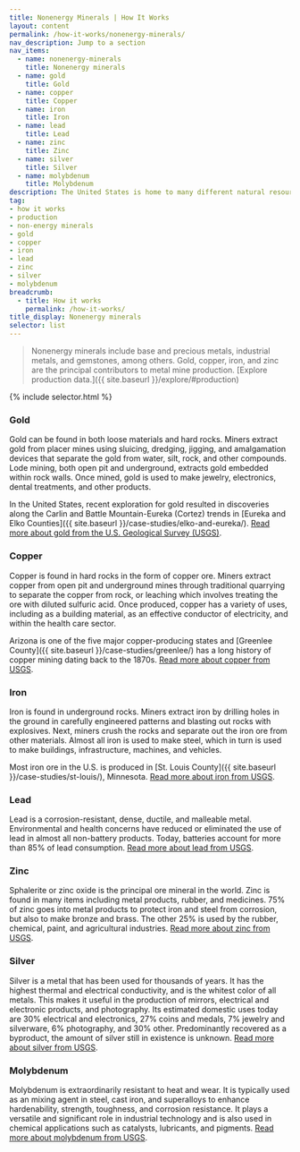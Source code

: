 ```yaml
---
title: Nonenergy Minerals | How It Works
layout: content
permalink: /how-it-works/nonenergy-minerals/
nav_description: Jump to a section
nav_items:
  - name: nonenergy-minerals
    title: Nonenergy minerals
  - name: gold
    title: Gold
  - name: copper
    title: Copper
  - name: iron
    title: Iron
  - name: lead
    title: Lead
  - name: zinc
    title: Zinc
  - name: silver
    title: Silver
  - name: molybdenum
    title: Molybdenum
description: The United States is home to many different natural resources, including fossil fuel, renewable energy", and nonenergy mineral resources (such as gold, copper, and iron). Since the 19th century, natural resource extraction has been a major industry in the U.S., with fluctuations over time.
tag:
- how it works
- production
- non-energy minerals
- gold
- copper
- iron
- lead
- zinc
- silver
- molybdenum
breadcrumb:
  - title: How it works
    permalink: /how-it-works/
title_display: Nonenergy minerals
selector: list
---
```


> Nonenergy minerals include base and precious metals, industrial metals, and gemstones, among others. Gold, copper, iron, and zinc are the principal contributors to metal mine production. [Explore production data.]({{ site.baseurl }}/explore/#production)

{% include selector.html %}
### Gold

Gold can be found in both loose materials and hard rocks. Miners extract gold from placer mines using sluicing, dredging, jigging, and amalgamation devices that separate the gold from water, silt, rock, and other compounds. Lode mining, both open pit and underground, extracts gold embedded within rock walls. Once mined, gold is used to make jewelry, electronics, dental treatments, and other products.

 In the United States, recent exploration for gold resulted in discoveries along the Carlin and Battle Mountain-Eureka (Cortez) trends in [Eureka and Elko Counties]({{ site.baseurl }}/case-studies/elko-and-eureka/). [Read more about gold from the U.S. Geological Survey (USGS)](https://minerals.usgs.gov/minerals/pubs/commodity/gold/).

### Copper

Copper is found in hard rocks in the form of copper ore. Miners extract copper from open pit and underground mines through traditional quarrying to separate the copper from rock, or leaching which involves treating the ore with diluted sulfuric acid. Once produced, copper has a variety of uses, including as a building material, as an effective conductor of electricity, and within the health care sector.

Arizona is one of the five major copper-producing states and [Greenlee County]({{ site.baseurl }}/case-studies/greenlee/) has a long history of copper mining dating back to the 1870s. [Read more about copper from USGS](https://minerals.usgs.gov/minerals/pubs/commodity/copper/).

### Iron

Iron is found in underground rocks. Miners extract iron by drilling holes in the ground in carefully engineered patterns and blasting out rocks with explosives. Next, miners crush the rocks and separate out the iron ore from other materials. Almost all iron is used to make steel, which in turn is used to make buildings, infrastructure, machines, and vehicles.

Most iron ore in the U.S. is produced in [St. Louis County]({{ site.baseurl }}/case-studies/st-louis/), Minnesota. [Read more about iron from USGS](https://minerals.usgs.gov/minerals/pubs/commodity/iron_&_steel/).

### Lead

Lead is a corrosion-resistant, dense, ductile, and malleable metal. Environmental and health concerns have reduced or eliminated the use of lead in almost all non-battery products. Today, batteries account for more than 85% of lead consumption. [Read more about lead from USGS](https://minerals.usgs.gov/minerals/pubs/commodity/lead/).

### Zinc

Sphalerite or zinc oxide is the principal ore mineral in the world. Zinc is found in many items including metal products, rubber, and medicines. 75% of zinc goes into metal products to protect iron and steel from corrosion, but also to make bronze and brass. The other 25% is used by the rubber, chemical, paint, and agricultural industries. [Read more about zinc from USGS](https://minerals.usgs.gov/minerals/pubs/commodity/zinc/).

### Silver

Silver is a metal that has been used for thousands of years. It has the highest thermal and electrical conductivity, and is the whitest color of all metals. This makes it useful in the production of mirrors, electrical and electronic products, and photography. Its estimated domestic uses today are 30% electrical and electronics, 27% coins and medals, 7% jewelry and silverware, 6% photography, and 30% other. Predominantly recovered as a byproduct, the amount of silver still in existence is unknown. [Read more about silver from USGS](https://minerals.usgs.gov/minerals/pubs/commodity/silver/).

### Molybdenum

Molybdenum is extraordinarily resistant to heat and wear. It is typically used as an mixing agent in steel, cast iron, and superalloys to enhance hardenability, strength, toughness, and corrosion resistance. It plays a versatile and significant role in industrial technology and is also used in chemical applications such as catalysts, lubricants, and pigments. [Read more about molybdenum from USGS](https://minerals.usgs.gov/minerals/pubs/commodity/molybdenum/).
